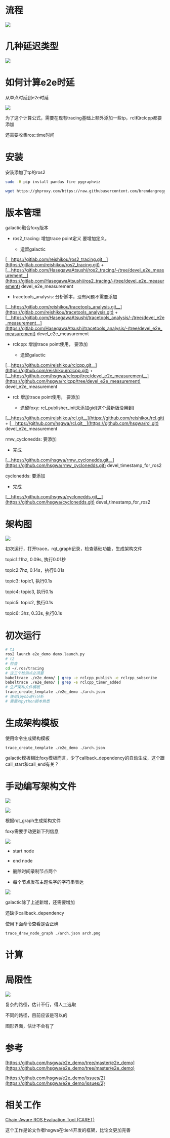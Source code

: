 # 流程

![](https://tcs.teambition.net/storage/312h50bdf7ee53684f4ada429e242604759d?Signature=eyJhbGciOiJIUzI1NiIsInR5cCI6IkpXVCJ9.eyJBcHBJRCI6IjU5Mzc3MGZmODM5NjMyMDAyZTAzNThmMSIsIl9hcHBJZCI6IjU5Mzc3MGZmODM5NjMyMDAyZTAzNThmMSIsIl9vcmdhbml6YXRpb25JZCI6IiIsImV4cCI6MTY3MTg1MTM5NywiaWF0IjoxNjcxMjQ2NTk3LCJyZXNvdXJjZSI6Ii9zdG9yYWdlLzMxMmg1MGJkZjdlZTUzNjg0ZjRhZGE0MjllMjQyNjA0NzU5ZCJ9.v0eqVMmliy7vPWzsvu0b7fJFe0k42nnvqiqAu5yT8Jw&download=image.png "")

# 几种延迟类型

![](https://tcs.teambition.net/storage/312h0813445ceebd0758af01641d118d6fe4?Signature=eyJhbGciOiJIUzI1NiIsInR5cCI6IkpXVCJ9.eyJBcHBJRCI6IjU5Mzc3MGZmODM5NjMyMDAyZTAzNThmMSIsIl9hcHBJZCI6IjU5Mzc3MGZmODM5NjMyMDAyZTAzNThmMSIsIl9vcmdhbml6YXRpb25JZCI6IiIsImV4cCI6MTY3MTg1MTM5NywiaWF0IjoxNjcxMjQ2NTk3LCJyZXNvdXJjZSI6Ii9zdG9yYWdlLzMxMmgwODEzNDQ1Y2VlYmQwNzU4YWYwMTY0MWQxMThkNmZlNCJ9.njJNJfXT50EaVfXXpMDpr-EDNzPZzX3SA8ZJRtdxI94&download=image.png "")

# 如何计算e2e时延

从单点时延到e2e时延

![](https://tcs.teambition.net/storage/312h67cbc2295d2a3d7cfdc1f77c21ed88ec?Signature=eyJhbGciOiJIUzI1NiIsInR5cCI6IkpXVCJ9.eyJBcHBJRCI6IjU5Mzc3MGZmODM5NjMyMDAyZTAzNThmMSIsIl9hcHBJZCI6IjU5Mzc3MGZmODM5NjMyMDAyZTAzNThmMSIsIl9vcmdhbml6YXRpb25JZCI6IiIsImV4cCI6MTY3MTg1MTM5NywiaWF0IjoxNjcxMjQ2NTk3LCJyZXNvdXJjZSI6Ii9zdG9yYWdlLzMxMmg2N2NiYzIyOTVkMmEzZDdjZmRjMWY3N2MyMWVkODhlYyJ9.NVksbCc65-4taUG1DHMFcKoXsXluXDLUM__K1ov4WEI&download=image.png "")

为了这个计算公式，需要在现有tracing基础上额外添加一些tp，rcl和rclcpp都要添加

还需要收集ros::time时间

# 安装

安装添加了tp的ros2

```bash
sudo -H pip install pandas fire pygraphviz

wget https://ghproxy.com/https://raw.githubusercontent.com/brendangregg/FlameGraph/master/flamegraph.pl -O ~/.local/bin/flamegraph.pl && chmod +x $_
```

# 版本管理

galactic融合foxy版本

- ros2_tracing: 增加trace point定义 要增加定义。

  - 遗留galactic

[__https://gitlab.com/reishikou/ros2_tracing.git__](https://gitlab.com/reishikou/ros2_tracing.git)  +  [__https://gitlab.com/HasegawaAtsushi/ros2_tracing/-/tree/devel_e2e_measurement__](https://gitlab.com/HasegawaAtsushi/ros2_tracing/-/tree/devel_e2e_measurement)  devel_e2e_measurement

- tracetools_analysis: 分析脚本，没有问题不需要添加

[__https://gitlab.com/reishikou/tracetools_analysis.git__](https://gitlab.com/reishikou/tracetools_analysis.git) + [__https://gitlab.com/HasegawaAtsushi/tracetools_analysis/-/tree/devel_e2e_measurement__](https://gitlab.com/HasegawaAtsushi/tracetools_analysis/-/tree/devel_e2e_measurement) devel_e2e_measurement

- rclcpp: 增加trace point使用， 要添加

  - 遗留galactic

[__https://github.com/reishikou/rclcpp.git__](https://github.com/reishikou/rclcpp.git) + [__https://github.com/hsgwa/rclcpp/tree/devel_e2e_measurement__](https://github.com/hsgwa/rclcpp/tree/devel_e2e_measurement)  devel_e2e_measurement

- rcl: 增加trace point使用， 要添加

  - 遗留foxy: rcl_publisher_init未添加gid(这个最新版没用到)

[__https://github.com/reishikou/rcl.git__](https://github.com/reishikou/rcl.git) + [__https://github.com/hsgwa/rcl.git__](https://github.com/hsgwa/rcl.git)  devel_e2e_measurement

rmw_cyclonedds:  要添加

- 完成

[__https://github.com/hsgwa/rmw_cyclonedds.git__](https://github.com/hsgwa/rmw_cyclonedds.git)   devel_timestamp_for_ros2

cyclonedds: 要添加

- 完成

[__https://github.com/hsgwa/cyclonedds.git__](https://github.com/hsgwa/cyclonedds.git)    devel_timestamp_for_ros2

# 架构图

![](https://tcs.teambition.net/storage/312h375781161d994884f6c4bf38cfa6081b?Signature=eyJhbGciOiJIUzI1NiIsInR5cCI6IkpXVCJ9.eyJBcHBJRCI6IjU5Mzc3MGZmODM5NjMyMDAyZTAzNThmMSIsIl9hcHBJZCI6IjU5Mzc3MGZmODM5NjMyMDAyZTAzNThmMSIsIl9vcmdhbml6YXRpb25JZCI6IiIsImV4cCI6MTY3MTg1MTM5NywiaWF0IjoxNjcxMjQ2NTk3LCJyZXNvdXJjZSI6Ii9zdG9yYWdlLzMxMmgzNzU3ODExNjFkOTk0ODg0ZjZjNGJmMzhjZmE2MDgxYiJ9.c7EwavVE-Vj-pblLA1cANLm-ptTk_pBt5DW2mrC5BXo&download=rosgraph.png "")

初次运行，打开trace，rqt_graph记录，检查基础功能，生成架构文件

topic1:11hz,  0.09s, 执行0.01秒

topic2:7hz,  0.14s，执行0.01s

topic3:  topic1, 执行0.1s

topic4: topic3, 执行0.1s

topic5: topic2, 执行0.1s

topic6: 3hz, 0.33s, 执行0.1s

# 初次运行

```bash
# t1
ros2 launch e2e_demo demo.launch.py
# t2
# 检查
cd ~/.ros/tracing
# 这三个检测点必须要
babeltrace ./e2e_demo/ | grep -e rclcpp_publish -e rclcpp_subscribe
babeltrace ./e2e_demo/ | grep -e rclcpp_timer_added
# 生产架构文件模板
trace_create_template ./e2e_demo ./arch.json
# 使用ipynb进行分析
# 需要对python脚本熟悉
```

# 生成架构模板

使用命令生成架构模板

```text
trace_create_template ./e2e_demo ./arch.json
```

galactic模板相比foxy模板而言，少了callback_dependency的自动生成，这个跟call_start和call_end有关？

# 手动编写架构文件

![](https://tcs.teambition.net/storage/312h44736d5bf00f1763aa4e379c4e55a54c?Signature=eyJhbGciOiJIUzI1NiIsInR5cCI6IkpXVCJ9.eyJBcHBJRCI6IjU5Mzc3MGZmODM5NjMyMDAyZTAzNThmMSIsIl9hcHBJZCI6IjU5Mzc3MGZmODM5NjMyMDAyZTAzNThmMSIsIl9vcmdhbml6YXRpb25JZCI6IiIsImV4cCI6MTY3MTg1MTM5NywiaWF0IjoxNjcxMjQ2NTk3LCJyZXNvdXJjZSI6Ii9zdG9yYWdlLzMxMmg0NDczNmQ1YmYwMGYxNzYzYWE0ZTM3OWM0ZTU1YTU0YyJ9.5ipjYjEsQ6X4H7EAFheXgmW57RB1BnIUzRZrFJ5kndA&download=image.png "")

![](https://tcs.teambition.net/storage/312h8e05022f851b92ab2ea423f7db632ab2?Signature=eyJhbGciOiJIUzI1NiIsInR5cCI6IkpXVCJ9.eyJBcHBJRCI6IjU5Mzc3MGZmODM5NjMyMDAyZTAzNThmMSIsIl9hcHBJZCI6IjU5Mzc3MGZmODM5NjMyMDAyZTAzNThmMSIsIl9vcmdhbml6YXRpb25JZCI6IiIsImV4cCI6MTY3MTg1MTM5NywiaWF0IjoxNjcxMjQ2NTk3LCJyZXNvdXJjZSI6Ii9zdG9yYWdlLzMxMmg4ZTA1MDIyZjg1MWI5MmFiMmVhNDIzZjdkYjYzMmFiMiJ9.XrONevOIgXOav2dikDum9SLTZkLrjXIBb6f61hzGjcg&download=image.png "")

根据rqt_graph生成架构文件

foxy需要手动更新下列信息

![](https://tcs.teambition.net/storage/312h3cc18cab60f207d6050064aa642423c5?Signature=eyJhbGciOiJIUzI1NiIsInR5cCI6IkpXVCJ9.eyJBcHBJRCI6IjU5Mzc3MGZmODM5NjMyMDAyZTAzNThmMSIsIl9hcHBJZCI6IjU5Mzc3MGZmODM5NjMyMDAyZTAzNThmMSIsIl9vcmdhbml6YXRpb25JZCI6IiIsImV4cCI6MTY3MTg1MTM5NywiaWF0IjoxNjcxMjQ2NTk3LCJyZXNvdXJjZSI6Ii9zdG9yYWdlLzMxMmgzY2MxOGNhYjYwZjIwN2Q2MDUwMDY0YWE2NDI0MjNjNSJ9.J6rrD9fR-sFWkD71xeQ7Nb_fHklSrPLW9U4jCzDjD28&download=image.png "")

- start node

- end node

- 删除时间录制节点两个

- 每个节点发布主题名字的字符串表达

![](https://tcs.teambition.net/storage/312h441c2c4236fef0f948a669d75a946587?Signature=eyJhbGciOiJIUzI1NiIsInR5cCI6IkpXVCJ9.eyJBcHBJRCI6IjU5Mzc3MGZmODM5NjMyMDAyZTAzNThmMSIsIl9hcHBJZCI6IjU5Mzc3MGZmODM5NjMyMDAyZTAzNThmMSIsIl9vcmdhbml6YXRpb25JZCI6IiIsImV4cCI6MTY3MTg1MTM5NywiaWF0IjoxNjcxMjQ2NTk3LCJyZXNvdXJjZSI6Ii9zdG9yYWdlLzMxMmg0NDFjMmM0MjM2ZmVmMGY5NDhhNjY5ZDc1YTk0NjU4NyJ9.cAR9TFNYa2UUN977-wZod0THx7dKk4H9-VogBBoiKy8&download=image.png "")

galactic除了上述新增，还需要增加

还缺少callback_dependency

使用下面命令查看是否正确

```text
trace_draw_node_graph ./arch.json arch.png
```

# 计算

# 局限性

![](https://tcs.teambition.net/storage/312h8506450c2b082fd5a2d0940f8352120c?Signature=eyJhbGciOiJIUzI1NiIsInR5cCI6IkpXVCJ9.eyJBcHBJRCI6IjU5Mzc3MGZmODM5NjMyMDAyZTAzNThmMSIsIl9hcHBJZCI6IjU5Mzc3MGZmODM5NjMyMDAyZTAzNThmMSIsIl9vcmdhbml6YXRpb25JZCI6IiIsImV4cCI6MTY3MTg1MTM5NywiaWF0IjoxNjcxMjQ2NTk3LCJyZXNvdXJjZSI6Ii9zdG9yYWdlLzMxMmg4NTA2NDUwYzJiMDgyZmQ1YTJkMDk0MGY4MzUyMTIwYyJ9.Iff5X2aW7BfAVOqAbLLjndX5HqLAn8TXrkvBRX4qSs0&download=image.png "")

复杂的路径，估计不行，得人工选取

不同的路径，目前应该是可以的

图形界面，估计不会有了

# 参考

[https://github.com/hsgwa/e2e_demo/tree/master/e2e_demo](https://github.com/hsgwa/e2e_demo/tree/master/e2e_demo)

[https://github.com/hsgwa/e2e_demo/issues/2](https://github.com/hsgwa/e2e_demo/issues/2)

# 相关工作

[Chain-Aware ROS Evaluation Tool (CARET)](https://tier4.github.io/CARET_doc/main/)

这个工作是论文作者hsgwa在tier4开发的框架，比论文更加完善
